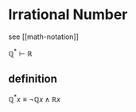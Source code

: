 # Irrational Number

see [[math-notation]]

$\mathbb Q^* \vdash \mathbb R$

## definition

$\mathbb Q^* x \equiv \lnot \mathbb Q x \land \mathbb R x$
